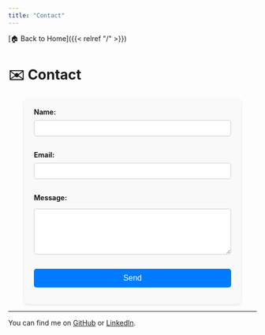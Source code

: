 ```yaml
---
title: "Contact"
---
```


[🏠 Back to Home]({{< relref "/" >}})

# ✉️ Contact

<form action="https://formspree.io/f/xanlprbd" method="POST" style="max-width:400px; margin:auto; background:#f9f9f9; padding:20px; border-radius:10px; box-shadow:0 2px 5px rgba(0,0,0,0.1);">
  <label style="display:block; margin-bottom:8px; font-weight:bold;">Name:</label>
  <input type="text" name="name" required style="width:100%; padding:8px; border:1px solid #ccc; border-radius:5px; margin-bottom:15px;">

  <label style="display:block; margin-bottom:8px; font-weight:bold;">Email:</label>
  <input type="email" name="_replyto" required style="width:100%; padding:8px; border:1px solid #ccc; border-radius:5px; margin-bottom:15px;">

  <label style="display:block; margin-bottom:8px; font-weight:bold;">Message:</label>
  <textarea name="message" rows="5" required style="width:100%; padding:8px; border:1px solid #ccc; border-radius:5px; margin-bottom:15px;"></textarea>

  <button type="submit" style="width:100%; background-color:#007BFF; color:white; padding:10px; border:none; border-radius:5px; cursor:pointer; font-size:16px;">Send</button>
</form>


---

You can find me on [GitHub](https://https://github.com/RileyDai) or [LinkedIn](https://www.linkedin.com/in/lai-riley-dai).  
